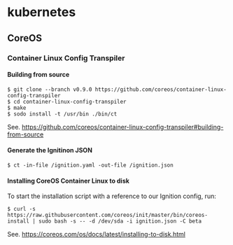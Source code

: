 # kubernetes

## CoreOS

### Container Linux Config Transpiler

#### Building from source

```
$ git clone --branch v0.9.0 https://github.com/coreos/container-linux-config-transpiler
$ cd container-linux-config-transpiler
$ make
$ sodo install -t /usr/bin ./bin/ct
```

See. https://github.com/coreos/container-linux-config-transpiler#building-from-source

#### Generate the Ignitinon JSON

```
$ ct -in-file /ignition.yaml -out-file /ignition.json
```

#### Installing CoreOS Container Linux to disk

To start the installation script with a reference to our Ignition config, run:

```
$ curl -s https://raw.githubusercontent.com/coreos/init/master/bin/coreos-install | sudo bash -s -- -d /dev/sda -i ignition.json -C beta
```

See. https://coreos.com/os/docs/latest/installing-to-disk.html
